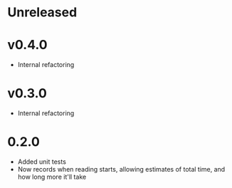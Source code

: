 # Unreleased

# v0.4.0

* Internal refactoring

# v0.3.0

* Internal refactoring

# 0.2.0

* Added unit tests
* Now records when reading starts, allowing estimates of total time, and how long more it'll take

